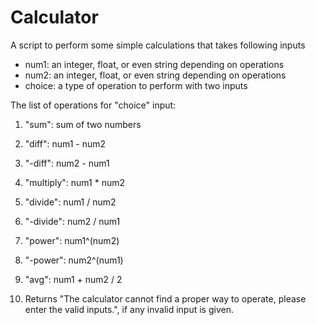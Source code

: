 # Calculator
A script to perform some simple calculations that takes following inputs  
* num1: an integer, float, or even string depending on operations
* num2: an integer, float, or even string depending on operations
* choice: a type of operation to perform with two inputs

The list of operations for "choice" input:
1. "sum": sum of two numbers

2. "diff": num1 - num2

3. "-diff": num2 - num1

4. "multiply": num1 * num2

5. "divide": num1 / num2

6. "-divide": num2 / num1

7. "power": num1^(num2)

8. "-power": num2^(num1)

9. "avg": num1 + num2 / 2

10. Returns "The calculator cannot find a proper way to operate, please enter the valid inputs.", if any invalid input is given.


